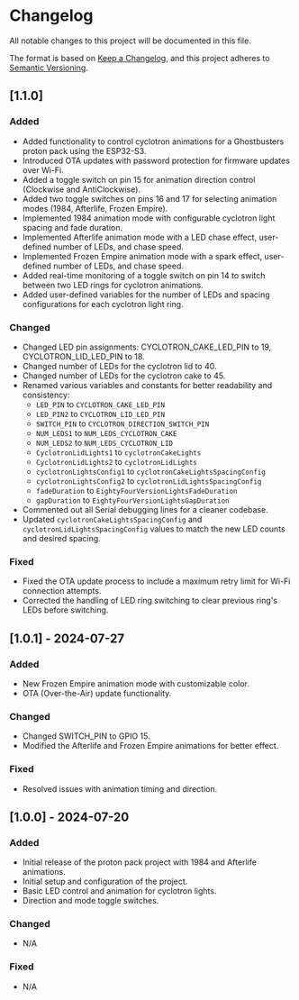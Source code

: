 # Changelog

All notable changes to this project will be documented in this file.

The format is based on [Keep a Changelog](https://keepachangelog.com/en/1.0.0/),
and this project adheres to [Semantic Versioning](https://semver.org/spec/v2.0.0.html).

## [1.1.0]

### Added
- Added functionality to control cyclotron animations for a Ghostbusters proton pack using the ESP32-S3.
- Introduced OTA updates with password protection for firmware updates over Wi-Fi.
- Added a toggle switch on pin 15 for animation direction control (Clockwise and AntiClockwise).
- Added two toggle switches on pins 16 and 17 for selecting animation modes (1984, Afterlife, Frozen Empire).
- Implemented 1984 animation mode with configurable cyclotron light spacing and fade duration.
- Implemented Afterlife animation mode with a LED chase effect, user-defined number of LEDs, and chase speed.
- Implemented Frozen Empire animation mode with a spark effect, user-defined number of LEDs, and chase speed.
- Added real-time monitoring of a toggle switch on pin 14 to switch between two LED rings for cyclotron animations.
- Added user-defined variables for the number of LEDs and spacing configurations for each cyclotron light ring.

### Changed
- Changed LED pin assignments: CYCLOTRON_CAKE_LED_PIN to 19, CYCLOTRON_LID_LED_PIN to 18.
- Changed number of LEDs for the cyclotron lid to 40.
- Changed number of LEDs for the cyclotron cake to 45.
- Renamed various variables and constants for better readability and consistency:
  - `LED_PIN` to `CYCLOTRON_CAKE_LED_PIN`
  - `LED_PIN2` to `CYCLOTRON_LID_LED_PIN`
  - `SWITCH_PIN` to `CYCLOTRON_DIRECTION_SWITCH_PIN`
  - `NUM_LEDS1` to `NUM_LEDS_CYCLOTRON_CAKE`
  - `NUM_LEDS2` to `NUM_LEDS_CYCLOTRON_LID`
  - `CyclotronLidLights1` to `cyclotronCakeLights`
  - `CyclotronLidLights2` to `cyclotronLidLights`
  - `cyclotronLightsConfig1` to `cyclotronCakeLightsSpacingConfig`
  - `cyclotronLightsConfig2` to `cyclotronLidLightsSpacingConfig`
  - `fadeDuration` to `EightyFourVersionLightsFadeDuration`
  - `gapDuration` to `EightyFourVersionLightsGapDuration`
- Commented out all Serial debugging lines for a cleaner codebase.
- Updated `cyclotronCakeLightsSpacingConfig` and `cyclotronLidLightsSpacingConfig` values to match the new LED counts and desired spacing.

### Fixed
- Fixed the OTA update process to include a maximum retry limit for Wi-Fi connection attempts.
- Corrected the handling of LED ring switching to clear previous ring's LEDs before switching.

## [1.0.1] - 2024-07-27
### Added
- New Frozen Empire animation mode with customizable color.
- OTA (Over-the-Air) update functionality.

### Changed
- Changed SWITCH_PIN to GPIO 15.
- Modified the Afterlife and Frozen Empire animations for better effect.

### Fixed
- Resolved issues with animation timing and direction.

## [1.0.0] - 2024-07-20

### Added
- Initial release of the proton pack project with 1984 and Afterlife animations.
- Initial setup and configuration of the project.
- Basic LED control and animation for cyclotron lights.
- Direction and mode toggle switches.

### Changed
- N/A

### Fixed
- N/A